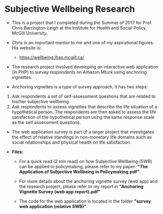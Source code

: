 # Subjective Wellbeing Research

- This is a project that I completed during the Summer of 2017 for Prof. Chris Barrington-Leigh at the Institute for Health and Social Policy, McGill University. 
- Chris is an important mentor to me and one of my aspirational figures.  His website is:
  
  -  https://wellbeing.ihsp.mcgill.ca/
- The research project involved developing an interactive web application (in PHP) to survey respondents on Amazon Mturk using anchoring vignettes.
-  Anchoring vignettes is a type of survey approach, it has two steps: 
  1. Ask respondents a set of self-assessment questions that are related to his/her subjective wellbeing.
  2. Ask respondents to assess vignettes that describe the life situation of a hypothetical person. The respondents are then asked to assess the life satisfaction of the hypothetical person using the same response scale as the self assessment questions.

- The web application survey is part of a larger project that investigates the effect of relative standings in non-monetary life domains such as social relationships and physical health on life satisfaction.

- **Files:** 

  - For a quick read (2 min read) on how Subjective Wellbeing (SWB) can be applied to policymaking, please refer to my paper: **"The Application of Subjective Wellbeing in Policymaking.pdf"**.

  -  For more details about the anchoring vignette survey (web app) and the research project, please refer to my report in **"Anchoring Vignette Survey (web app report).pdf"**

  - The code for the web application is located in the folder **"survey web application (relative SWB)"**.

    